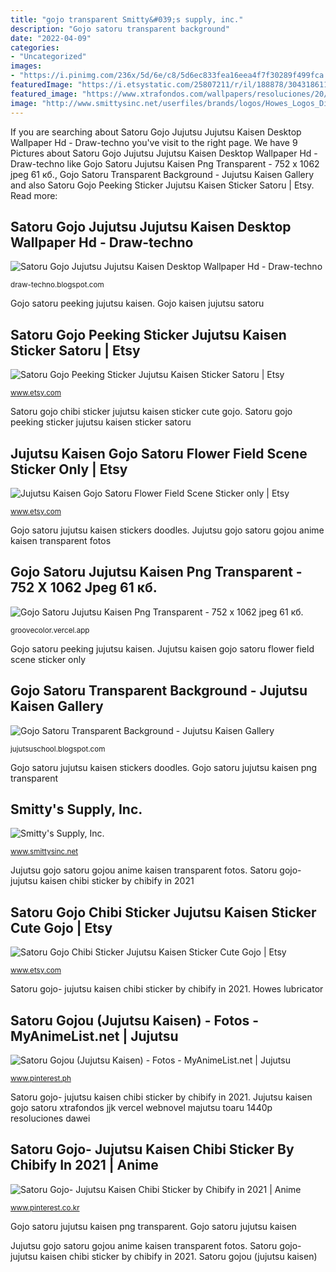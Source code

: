 ```yaml
---
title: "gojo transparent Smitty&#039;s supply, inc."
description: "Gojo satoru transparent background"
date: "2022-04-09"
categories:
- "Uncategorized"
images:
- "https://i.pinimg.com/236x/5d/6e/c8/5d6ec833fea16eea4f7f30289f499fca.jpg?nii=t"
featuredImage: "https://i.etsystatic.com/25807211/r/il/188878/3043186111/il_fullxfull.3043186111_fgja.jpg"
featured_image: "https://www.xtrafondos.com/wallpapers/resoluciones/20/satoru-gojo-con-lentes-de-jujutsu-kaisen_2560x1440_6719.jpg"
image: "http://www.smittysinc.net/userfiles/brands/logos/Howes_Logos_Digital_lo_res_Black.png"
---
```


If you are searching about Satoru Gojo Jujutsu Jujutsu Kaisen Desktop Wallpaper Hd - Draw-techno you've visit to the right page. We have 9 Pictures about Satoru Gojo Jujutsu Jujutsu Kaisen Desktop Wallpaper Hd - Draw-techno like Gojo Satoru Jujutsu Kaisen Png Transparent - 752 x 1062 jpeg 61 кб., Gojo Satoru Transparent Background - Jujutsu Kaisen Gallery and also Satoru Gojo Peeking Sticker Jujutsu Kaisen Sticker Satoru | Etsy. Read more:

## Satoru Gojo Jujutsu Jujutsu Kaisen Desktop Wallpaper Hd - Draw-techno

![Satoru Gojo Jujutsu Jujutsu Kaisen Desktop Wallpaper Hd - Draw-techno](https://www.xtrafondos.com/wallpapers/resoluciones/20/satoru-gojo-con-lentes-de-jujutsu-kaisen_2560x1440_6719.jpg "Satoru gojou (jujutsu kaisen)")

<small>draw-techno.blogspot.com</small>

Gojo satoru peeking jujutsu kaisen. Gojo kaisen jujutsu satoru

## Satoru Gojo Peeking Sticker Jujutsu Kaisen Sticker Satoru | Etsy

![Satoru Gojo Peeking Sticker Jujutsu Kaisen Sticker Satoru | Etsy](https://i.etsystatic.com/25807211/r/il/880f1c/2960413783/il_1588xN.2960413783_m1go.jpg "Satoru gojo chibi sticker jujutsu kaisen sticker cute gojo")

<small>www.etsy.com</small>

Satoru gojo chibi sticker jujutsu kaisen sticker cute gojo. Satoru gojo peeking sticker jujutsu kaisen sticker satoru

## Jujutsu Kaisen Gojo Satoru Flower Field Scene Sticker Only | Etsy

![Jujutsu Kaisen Gojo Satoru Flower Field Scene Sticker only | Etsy](https://i.etsystatic.com/30559814/r/il/25818b/3166574464/il_fullxfull.3166574464_6pul.jpg "Jujutsu gojo satoru gojou anime kaisen transparent fotos")

<small>www.etsy.com</small>

Gojo satoru jujutsu kaisen stickers doodles. Jujutsu gojo satoru gojou anime kaisen transparent fotos

## Gojo Satoru Jujutsu Kaisen Png Transparent - 752 X 1062 Jpeg 61 кб.

![Gojo Satoru Jujutsu Kaisen Png Transparent - 752 x 1062 jpeg 61 кб.](https://cdn.shopify.com/s/files/1/0342/1280/6793/products/spod-1054443516-2-2_1000x.png?v=1608596155 "Howes lubricator")

<small>groovecolor.vercel.app</small>

Gojo satoru peeking jujutsu kaisen. Jujutsu kaisen gojo satoru flower field scene sticker only

## Gojo Satoru Transparent Background - Jujutsu Kaisen Gallery

![Gojo Satoru Transparent Background - Jujutsu Kaisen Gallery](https://vignette.wikia.nocookie.net/jujutsu-kaisen/images/2/22/Yuki_Tsukumo.png/revision/latest?cb=20200106180140 "Gojo satoru jujutsu kaisen png transparent")

<small>jujutsuschool.blogspot.com</small>

Gojo satoru jujutsu kaisen stickers doodles. Gojo satoru jujutsu kaisen png transparent

## Smitty&#039;s Supply, Inc.

![Smitty&#039;s Supply, Inc.](http://www.smittysinc.net/userfiles/brands/logos/Howes_Logos_Digital_lo_res_Black.png "Gojo satoru jujutsu kaisen png transparent")

<small>www.smittysinc.net</small>

Jujutsu gojo satoru gojou anime kaisen transparent fotos. Satoru gojo- jujutsu kaisen chibi sticker by chibify in 2021

## Satoru Gojo Chibi Sticker Jujutsu Kaisen Sticker Cute Gojo | Etsy

![Satoru Gojo Chibi Sticker Jujutsu Kaisen Sticker Cute Gojo | Etsy](https://i.etsystatic.com/25807211/r/il/188878/3043186111/il_fullxfull.3043186111_fgja.jpg "Howes lubricator")

<small>www.etsy.com</small>

Satoru gojo- jujutsu kaisen chibi sticker by chibify in 2021. Howes lubricator

## Satoru Gojou (Jujutsu Kaisen) - Fotos - MyAnimeList.net | Jujutsu

![Satoru Gojou (Jujutsu Kaisen) - Fotos - MyAnimeList.net | Jujutsu](https://i.pinimg.com/236x/5d/6e/c8/5d6ec833fea16eea4f7f30289f499fca.jpg?nii=t "Satoru gojo chibi sticker jujutsu kaisen sticker cute gojo")

<small>www.pinterest.ph</small>

Satoru gojo- jujutsu kaisen chibi sticker by chibify in 2021. Jujutsu kaisen gojo satoru xtrafondos jjk vercel webnovel majutsu toaru 1440p resoluciones dawei

## Satoru Gojo- Jujutsu Kaisen Chibi Sticker By Chibify In 2021 | Anime

![Satoru Gojo- Jujutsu Kaisen Chibi Sticker by Chibify in 2021 | Anime](https://i.pinimg.com/736x/83/d4/92/83d492160dcd1cd8737ca43adf70a5da.jpg "Gojo satoru jujutsu kaisen png transparent")

<small>www.pinterest.co.kr</small>

Gojo satoru jujutsu kaisen png transparent. Gojo satoru jujutsu kaisen

Jujutsu gojo satoru gojou anime kaisen transparent fotos. Satoru gojo- jujutsu kaisen chibi sticker by chibify in 2021. Satoru gojou (jujutsu kaisen)
